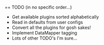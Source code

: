== TODO (in no specific order...)

 - Get available plugins sorted alphabetically
 - Read in defaults from user configs
 - Convert all the plugins for gosh sakes!
 - Implement DataMapper tagging
 - Lots of other TODO's I'm sure...
